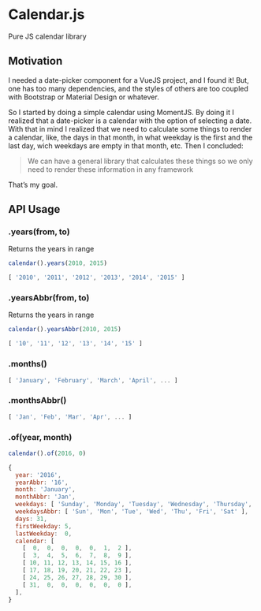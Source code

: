 # Calendar.js
Pure JS calendar library
## Motivation
I needed a date-picker component for a VueJS project, and I found it! But, one has too many dependencies, and the styles of others are too coupled with Bootstrap or Material Design or whatever.

So I started by doing a simple calendar using MomentJS. By doing it I realized that a date-picker is a calendar with the option of selecting a date. With that in mind I realized that we need to calculate some things to render a calendar, like, the days in that month, in what weekday is the first and the last day, wich weekdays are empty in that month, etc. Then I concluded:

> We can have a general library that calculates these things so we only need to render these information in any framework

That’s my goal.

## API Usage


### .years(from, to)
Returns the years in range
```js
calendar().years(2010, 2015)

[ '2010', '2011', '2012', '2013', '2014', '2015' ]
```

### .yearsAbbr(from, to)
Returns the years in range
```js
calendar().yearsAbbr(2010, 2015)

[ '10', '11', '12', '13', '14', '15' ]
```

### .months()
```js
[ 'January', 'February', 'March', 'April', ... ]
```

### .monthsAbbr()
```js
[ 'Jan', 'Feb', 'Mar', 'Apr', ... ]
```

### .of(year, month)
```js
calendar().of(2016, 0)

{
  year: '2016',
  yearAbbr: '16',
  month: 'January',
  monthAbbr: 'Jan',
  weekdays: [ 'Sunday', 'Monday', 'Tuesday', 'Wednesday', 'Thursday', 'Friday', 'Saturday' ],
  weekdaysAbbr: [ 'Sun', 'Mon', 'Tue', 'Wed', 'Thu', 'Fri', 'Sat' ],
  days: 31,
  firstWeekday: 5,
  lastWeekday:  0,
  calendar: [
    [  0,  0,  0,  0,  0,  1,  2 ],
    [  3,  4,  5,  6,  7,  8,  9 ],
    [ 10, 11, 12, 13, 14, 15, 16 ],
    [ 17, 18, 19, 20, 21, 22, 23 ],
    [ 24, 25, 26, 27, 28, 29, 30 ],
    [ 31,  0,  0,  0,  0,  0,  0 ],
  ],
}
```
